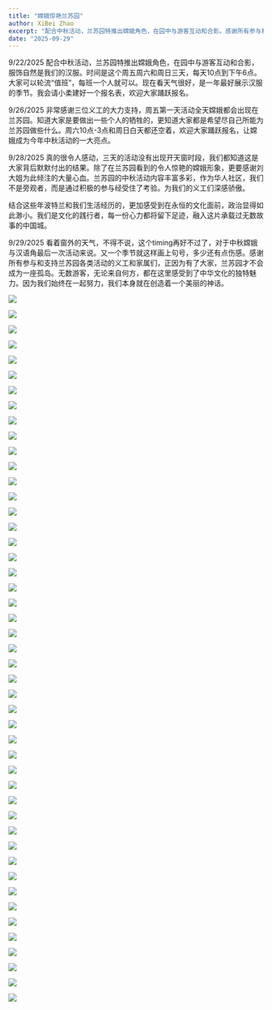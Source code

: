 ```yaml
---
title: "嫦娥惊艳兰苏园"
author: XiBei Zhao
excerpt: "配合中秋活动，兰苏园特推出嫦娥角色，在园中与游客互动和合影。感谢所有参与和支持兰苏园各类活动的义工和家属们，正因为有了大家，兰苏园才不会成为一座孤岛。无数游客，无论来自何方，都在这里感受到了中华文化的独特魅力。因为我们始终在一起努力，我们本身就在创造着一个美丽的神话。"
date: "2025-09-29"
---
```


9/22/2025 配合中秋活动，兰苏园特推出嫦娥角色，在园中与游客互动和合影，服饰自然是我们的汉服。时间是这个周五周六和周日三天，每天10点到下午6点。大家可以轮流“值班”，每班一个人就可以。现在看天气很好，是一年最好展示汉服的季节。我会请小柔建好一个报名表，欢迎大家踊跃报名。

9/26/2025 非常感谢三位义工的大力支持，周五第一天活动全天嫦娥都会出现在兰苏园。知道大家是要做出一些个人的牺牲的，更知道大家都是希望尽自己所能为兰苏园做些什么。周六10点-3点和周日白天都还空着，欢迎大家踊跃报名，让嫦娥成为今年中秋活动的一大亮点。

9/28/2025 真的很令人感动，三天的活动没有出现开天窗时段，我们都知道这是大家背后默默付出的结果。除了在兰苏园看到的令人惊艳的嫦娥形象，更要感谢刘大姐为此倾注的大量心血。兰苏园的中秋活动内容丰富多彩，作为华人社区，我们不是旁观者，而是通过积极的参与经受住了考验。为我们的义工们深感骄傲。

结合这些年波特兰和我们生活经历的，更加感受到在永恒的文化面前，政治显得如此渺小。我们是文化的践行者，每一份心力都将留下足迹，融入这片承载过无数故事的中国城。

9/29/2025 看着窗外的天气，不得不说，这个timing再好不过了，对于中秋嫦娥与汉语角最后一次活动来说。又一个季节就这样画上句号，多少还有点伤感。感谢所有参与和支持兰苏园各类活动的义工和家属们，正因为有了大家，兰苏园才不会成为一座孤岛。无数游客，无论来自何方，都在这里感受到了中华文化的独特魅力。因为我们始终在一起努力，我们本身就在创造着一个美丽的神话。

![](https://res.cloudinary.com/dhngj18do/image/upload/f_auto,q_auto/v1/images/556097814_785593857439032_209352857975628871_n)

![](https://res.cloudinary.com/dhngj18do/image/upload/f_auto,q_auto/v1/images/556543279_785593794105705_5366207437977482911_n)

![](https://res.cloudinary.com/dhngj18do/image/upload/f_auto,q_auto/v1/images/556097541_785593727439045_7041158875595342595_n)

![](https://res.cloudinary.com/dhngj18do/image/upload/f_auto,q_auto/v1/images/557611170_785601224104962_1736024091324355149_n)

![](https://res.cloudinary.com/dhngj18do/image/upload/f_auto,q_auto/v1/images/558304551_785604774104607_6373092337070318192_n)

![](https://res.cloudinary.com/dhngj18do/image/upload/f_auto,q_auto/v1/images/557032294_785599947438423_2571700681892336573_n)

![](https://res.cloudinary.com/dhngj18do/image/upload/f_auto,q_auto/v1/images/556144334_785599350771816_1252254822663328054_n)

![](https://res.cloudinary.com/dhngj18do/image/upload/f_auto,q_auto/v1/images/555733792_785593754105709_2154975472230016289_n)

![](https://res.cloudinary.com/dhngj18do/image/upload/f_auto,q_auto/v1/images/556126549_785602620771489_957300111401908107_n)

![](https://res.cloudinary.com/dhngj18do/image/upload/f_auto,q_auto/v1/images/557069321_785601234104961_2117515423200656093_n)

![](https://res.cloudinary.com/dhngj18do/image/upload/f_auto,q_auto/v1/images/557259595_785601340771617_7540332706711740342_n)

![](https://res.cloudinary.com/dhngj18do/image/upload/f_auto,q_auto/v1/images/556911254_785601397438278_3933757692061682776_n)

![](https://res.cloudinary.com/dhngj18do/image/upload/f_auto,q_auto/v1/images/556833069_785601467438271_7844812881930545866_n)

![](https://res.cloudinary.com/dhngj18do/image/upload/f_auto,q_auto/v1/images/556098502_785601630771588_5390659388235833353_n)

![](https://res.cloudinary.com/dhngj18do/image/upload/f_auto,q_auto/v1/images/557449574_785601650771586_7040624586476009422_n)

![](https://res.cloudinary.com/dhngj18do/image/upload/f_auto,q_auto/v1/images/556833057_785601744104910_1600104740982377751_n)

![](https://res.cloudinary.com/dhngj18do/image/upload/f_auto,q_auto/v1/images/556129936_785601764104908_7607017196074309595_n)

![](https://res.cloudinary.com/dhngj18do/image/upload/f_auto,q_auto/v1/images/556119719_785601840771567_7655945795992504650_n)

![](https://res.cloudinary.com/dhngj18do/image/upload/f_auto,q_auto/v1/images/556145165_785601957438222_2432812281878228933_n)

![](https://res.cloudinary.com/dhngj18do/image/upload/f_auto,q_auto/v1/images/556096337_785601600771591_5022982288587015943_n)

![](https://res.cloudinary.com/dhngj18do/image/upload/f_auto,q_auto/v1/images/557269843_785601594104925_2451129815487004902_n)

![](https://res.cloudinary.com/dhngj18do/image/upload/f_auto,q_auto/v1/images/557218960_785602274104857_6169127335235005179_n)

![](https://res.cloudinary.com/dhngj18do/image/upload/f_auto,q_auto/v1/images/557442681_785601920771559_2211416882480582020_n)

![](https://res.cloudinary.com/dhngj18do/image/upload/f_auto,q_auto/v1/images/558273261_785602170771534_5680118648056239808_n)

![](https://res.cloudinary.com/dhngj18do/image/upload/f_auto,q_auto/v1/images/557663069_785602074104877_2873681503482886009_n)

![](https://res.cloudinary.com/dhngj18do/image/upload/f_auto,q_auto/v1/images/557427775_785602117438206_6152944311605548652_n)

![](https://res.cloudinary.com/dhngj18do/image/upload/f_auto,q_auto/v1/images/556153377_785602287438189_5969246989781571857_n)

![](https://res.cloudinary.com/dhngj18do/image/upload/f_auto,q_auto/v1/images/556093984_785602114104873_2432259732853131742_n)

![](https://res.cloudinary.com/dhngj18do/image/upload/f_auto,q_auto/v1/images/556110571_785602510771500_34011567115204130_n)

![](https://res.cloudinary.com/dhngj18do/image/upload/f_auto,q_auto/v1/images/555956226_785602657438152_7216324018289833299_n)

![](https://res.cloudinary.com/dhngj18do/image/upload/f_auto,q_auto/v1/images/557619850_785602677438150_327812747950962277_n)

![](https://res.cloudinary.com/dhngj18do/image/upload/f_auto,q_auto/v1/images/556165027_785602737438144_344033266195088098_n)

![](https://res.cloudinary.com/dhngj18do/image/upload/f_auto,q_auto/v1/images/557373775_785602447438173_2886728886310731023_n)

![](https://res.cloudinary.com/dhngj18do/image/upload/f_auto,q_auto/v1/images/556134107_786994193965665_660913340669438682_n)

![](https://res.cloudinary.com/dhngj18do/image/upload/f_auto,q_auto/v1/images/556753329_786994173965667_8495434990369974362_n)

![](https://res.cloudinary.com/dhngj18do/image/upload/f_auto,q_auto/v1/images/557026233_786994107299007_4341518933651822009_n)

![](https://res.cloudinary.com/dhngj18do/image/upload/f_auto,q_auto/v1/images/557601603_786994130632338_3191214831359049611_n)

![](https://res.cloudinary.com/dhngj18do/image/upload/f_auto,q_auto/v1/images/558681695_786993980632353_1963927665081246405_n)

![](https://res.cloudinary.com/dhngj18do/image/upload/f_auto,q_auto/v1/images/557499894_786994033965681_599025979910170512_n)

![](https://res.cloudinary.com/dhngj18do/image/upload/f_auto,q_auto/v1/images/556884291_786994310632320_7819667149180410401_n)

![](https://res.cloudinary.com/dhngj18do/image/upload/f_auto,q_auto/v1/images/556105684_786994007299017_3855693982965475281_n)

![](https://res.cloudinary.com/dhngj18do/image/upload/f_auto,q_auto/v1/images/557623194_786994313965653_1774930245250408198_n)

![](https://res.cloudinary.com/dhngj18do/image/upload/f_auto,q_auto/v1/images/557907672_786994147299003_6338739800313602517_n)

![](https://res.cloudinary.com/dhngj18do/image/upload/f_auto,q_auto/v1/images/558452435_786994343965650_8667923273677847492_n)

![](https://res.cloudinary.com/dhngj18do/image/upload/f_auto,q_auto/v1/images/556126585_786994410632310_661699811138506099_n)

![](https://res.cloudinary.com/dhngj18do/image/upload/f_auto,q_auto/v1/images/556343555_786993963965688_5347460782332025208_n)

![](https://res.cloudinary.com/dhngj18do/image/upload/f_auto,q_auto/v1/images/555982874_787272507271167_3530878210761977814_n)
